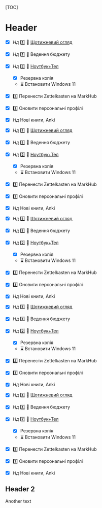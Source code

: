 [TOC]

# Header

- [x] $Нд$ :one: :repeat: [Щотижневий огляд](https://hackmd.io/0U8m9CCfQVCdo6FIfnc_SQ)
- [x] $Нд$ :one: :repeat: Ведення бюджету
- [x] $Нд$ :two: :repeat: [Ноутбук+Тел](/t0VpMni-SimBv8n3e4Aj1w)
    - [x] Резервна копія
    - :hourglass: Встановити Windows 11
- [x] :two: Перенести Zettelkasten на MarkHub
- [x] :three: Оновити персональні профілі
- [x] $Нд$ Нові книги, Anki
- [x] $Нд$ :one: :repeat: [Щотижневий огляд](https://hackmd.io/0U8m9CCfQVCdo6FIfnc_SQ)
- [x] $Нд$ :one: :repeat: Ведення бюджету
- [x] $Нд$ :two: :repeat: [Ноутбук+Тел](/t0VpMni-SimBv8n3e4Aj1w)
    - [x] Резервна копія
    - :hourglass: Встановити Windows 11
- [x] :two: Перенести Zettelkasten на MarkHub
- [x] :three: Оновити персональні профілі
- [x] $Нд$ Нові книги, Anki
- [x] $Нд$ :one: :repeat: [Щотижневий огляд](https://hackmd.io/0U8m9CCfQVCdo6FIfnc_SQ)
- [x] $Нд$ :one: :repeat: Ведення бюджету
- [x] $Нд$ :two: :repeat: [Ноутбук+Тел](/t0VpMni-SimBv8n3e4Aj1w)
    - [x] Резервна копія
    - :hourglass: Встановити Windows 11
- [x] :two: Перенести Zettelkasten на MarkHub
- [x] :three: Оновити персональні профілі
- [x] $Нд$ Нові книги, Anki
- [x] $Нд$ :one: :repeat: [Щотижневий огляд](https://hackmd.io/0U8m9CCfQVCdo6FIfnc_SQ)
- [x] $Нд$ :one: :repeat: Ведення бюджету
- [x] $Нд$ :two: :repeat: [Ноутбук+Тел](/t0VpMni-SimBv8n3e4Aj1w)
    - [x] Резервна копія
    - :hourglass: Встановити Windows 11
- [x] :two: Перенести Zettelkasten на MarkHub
- [x] :three: Оновити персональні профілі
- [x] $Нд$ Нові книги, Anki
- [x] $Нд$ :one: :repeat: [Щотижневий огляд](https://hackmd.io/0U8m9CCfQVCdo6FIfnc_SQ)
- [x] $Нд$ :one: :repeat: Ведення бюджету
- [x] $Нд$ :two: :repeat: [Ноутбук+Тел](/t0VpMni-SimBv8n3e4Aj1w)
    - [x] Резервна копія
    - :hourglass: Встановити Windows 11
- [x] :two: Перенести Zettelkasten на MarkHub
- [x] :three: Оновити персональні профілі
- [x] $Нд$ Нові книги, Anki


## Header 2

Another text